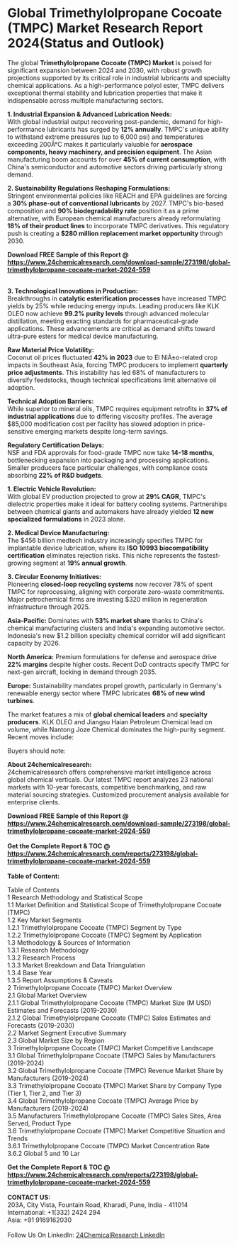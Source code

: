 <h1>Global Trimethylolpropane Cocoate (TMPC) Market Research Report 2024(Status and Outlook)</h1><p>The global <strong>Trimethylolpropane Cocoate (TMPC) Market</strong> is poised for significant expansion between 2024 and 2030, with robust growth projections supported by its critical role in industrial lubricants and specialty chemical applications. As a high-performance polyol ester, TMPC delivers exceptional thermal stability and lubrication properties that make it indispensable across multiple manufacturing sectors.</p><p><strong>1. Industrial Expansion &amp; Advanced Lubrication Needs:</strong><br>
With global industrial output recovering post-pandemic, demand for high-performance lubricants has surged by <strong>12% annually</strong>. TMPC's unique ability to withstand extreme pressures (up to 6,000 psi) and temperatures exceeding 200Â°C makes it particularly valuable for <strong>aerospace components, heavy machinery, and precision equipment</strong>. The Asian manufacturing boom accounts for over <strong>45% of current consumption</strong>, with China's semiconductor and automotive sectors driving particularly strong demand.</p><p><strong>2. Sustainability Regulations Reshaping Formulations:</strong><br>
Stringent environmental policies like REACH and EPA guidelines are forcing a <strong>30% phase-out of conventional lubricants</strong> by 2027. TMPC's bio-based composition and <strong>90% biodegradability rate</strong> position it as a prime alternative, with European chemical manufacturers already reformulating <strong>18% of their product lines</strong> to incorporate TMPC derivatives. This regulatory push is creating a <strong>$280 million replacement market opportunity</strong> through 2030.</p><div><b>Download FREE Sample of this Report @ 
            <a href="https://www.24chemicalresearch.com/download-sample/273198/global-trimethylolpropane-cocoate-market-2024-559">
            https://www.24chemicalresearch.com/download-sample/273198/global-trimethylolpropane-cocoate-market-2024-559</a></b></div><br><p><strong>3. Technological Innovations in Production:</strong><br>
Breakthroughs in <strong>catalytic esterification processes</strong> have increased TMPC yields by 25% while reducing energy inputs. Leading producers like KLK OLEO now achieve <strong>99.2% purity levels</strong> through advanced molecular distillation, meeting exacting standards for pharmaceutical-grade applications. These advancements are critical as demand shifts toward ultra-pure esters for medical device manufacturing.</p><p><strong>Raw Material Price Volatility:</strong><br>
Coconut oil prices fluctuated <strong>42% in 2023</strong> due to El NiÃ±o-related crop impacts in Southeast Asia, forcing TMPC producers to implement <strong>quarterly price adjustments</strong>. This instability has led 68% of manufacturers to diversify feedstocks, though technical specifications limit alternative oil adoption.</p><p><strong>Technical Adoption Barriers:</strong><br>
While superior to mineral oils, TMPC requires equipment retrofits in <strong>37% of industrial applications</strong> due to differing viscosity profiles. The average $85,000 modification cost per facility has slowed adoption in price-sensitive emerging markets despite long-term savings.</p><p><strong>Regulatory Certification Delays:</strong><br>
NSF and FDA approvals for food-grade TMPC now take <strong>14-18 months</strong>, bottlenecking expansion into packaging and processing applications. Smaller producers face particular challenges, with compliance costs absorbing <strong>22% of R&amp;D budgets</strong>.</p><p><strong>1. Electric Vehicle Revolution:</strong><br>
With global EV production projected to grow at <strong>29% CAGR</strong>, TMPC's dielectric properties make it ideal for battery cooling systems. Partnerships between chemical giants and automakers have already yielded <strong>12 new specialized formulations</strong> in 2023 alone.</p><p><strong>2. Medical Device Manufacturing:</strong><br>
The $456 billion medtech industry increasingly specifies TMPC for implantable device lubrication, where its <strong>ISO 10993 biocompatibility certification</strong> eliminates rejection risks. This niche represents the fastest-growing segment at <strong>19% annual growth</strong>.</p><p><strong>3. Circular Economy Initiatives:</strong><br>
Pioneering <strong>closed-loop recycling systems</strong> now recover 78% of spent TMPC for reprocessing, aligning with corporate zero-waste commitments. Major petrochemical firms are investing $320 million in regeneration infrastructure through 2025.</p><p><strong>Asia-Pacific:</strong> Dominates with <strong>53% market share</strong> thanks to China's chemical manufacturing clusters and India's expanding automotive sector. Indonesia's new $1.2 billion specialty chemical corridor will add significant capacity by 2026.</p><p><strong>North America:</strong> Premium formulations for defense and aerospace drive <strong>22% margins</strong> despite higher costs. Recent DoD contracts specify TMPC for next-gen aircraft, locking in demand through 2035.</p><p><strong>Europe:</strong> Sustainability mandates propel growth, particularly in Germany's renewable energy sector where TMPC lubricates <strong>68% of new wind turbines</strong>.</p><p>The market features a mix of <strong>global chemical leaders</strong> and <strong>specialty producers</strong>. KLK OLEO and Jiangsu Haian Petroleum Chemical lead on volume, while Nantong Joze Chemical dominates the high-purity segment. Recent moves include:</p><p>Buyers should note:</p><p><strong>About 24chemicalresearch:</strong><br>
24chemicalresearch offers comprehensive market intelligence across global chemical verticals. Our latest TMPC report analyzes 23 national markets with 10-year forecasts, competitive benchmarking, and raw material sourcing strategies. Customized procurement analysis available for enterprise clients.</p><div><b>Download FREE Sample of this Report @ 
            <a href="https://www.24chemicalresearch.com/download-sample/273198/global-trimethylolpropane-cocoate-market-2024-559">
            https://www.24chemicalresearch.com/download-sample/273198/global-trimethylolpropane-cocoate-market-2024-559</a></b></div><br><div><b>Get the Complete Report & TOC @ 
            <a href="https://www.24chemicalresearch.com/reports/273198/global-trimethylolpropane-cocoate-market-2024-559">
            https://www.24chemicalresearch.com/reports/273198/global-trimethylolpropane-cocoate-market-2024-559</a></b></div><br>
            <b>Table of Content:</b><p>Table of Contents<br />
1 Research Methodology and Statistical Scope<br />
1.1 Market Definition and Statistical Scope of Trimethylolpropane Cocoate (TMPC)<br />
1.2 Key Market Segments<br />
1.2.1 Trimethylolpropane Cocoate (TMPC) Segment by Type<br />
1.2.2 Trimethylolpropane Cocoate (TMPC) Segment by Application<br />
1.3 Methodology & Sources of Information<br />
1.3.1 Research Methodology<br />
1.3.2 Research Process<br />
1.3.3 Market Breakdown and Data Triangulation<br />
1.3.4 Base Year<br />
1.3.5 Report Assumptions & Caveats<br />
2 Trimethylolpropane Cocoate (TMPC) Market Overview<br />
2.1 Global Market Overview<br />
2.1.1 Global Trimethylolpropane Cocoate (TMPC) Market Size (M USD) Estimates and Forecasts (2019-2030)<br />
2.1.2 Global Trimethylolpropane Cocoate (TMPC) Sales Estimates and Forecasts (2019-2030)<br />
2.2 Market Segment Executive Summary<br />
2.3 Global Market Size by Region<br />
3 Trimethylolpropane Cocoate (TMPC) Market Competitive Landscape<br />
3.1 Global Trimethylolpropane Cocoate (TMPC) Sales by Manufacturers (2019-2024)<br />
3.2 Global Trimethylolpropane Cocoate (TMPC) Revenue Market Share by Manufacturers (2019-2024)<br />
3.3 Trimethylolpropane Cocoate (TMPC) Market Share by Company Type (Tier 1, Tier 2, and Tier 3)<br />
3.4 Global Trimethylolpropane Cocoate (TMPC) Average Price by Manufacturers (2019-2024)<br />
3.5 Manufacturers Trimethylolpropane Cocoate (TMPC) Sales Sites, Area Served, Product Type<br />
3.6 Trimethylolpropane Cocoate (TMPC) Market Competitive Situation and Trends<br />
3.6.1 Trimethylolpropane Cocoate (TMPC) Market Concentration Rate<br />
3.6.2 Global 5 and 10 Lar</p><div><b>Get the Complete Report & TOC @ 
            <a href="https://www.24chemicalresearch.com/reports/273198/global-trimethylolpropane-cocoate-market-2024-559">
            https://www.24chemicalresearch.com/reports/273198/global-trimethylolpropane-cocoate-market-2024-559</a></b></div><br><b>CONTACT US:</b><br>
            203A, City Vista, Fountain Road, Kharadi, Pune, India - 411014<br>
            International: +1(332) 2424 294<br>
            Asia: +91 9169162030 <br><br>
            Follow Us On LinkedIn: <a href="https://www.linkedin.com/company/24chemicalresearch/">24ChemicalResearch LinkedIn</a>
